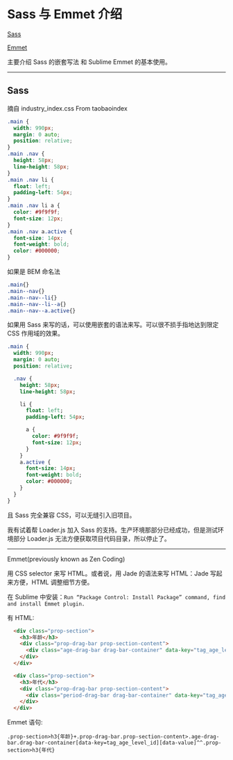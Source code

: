 # Sass 与 Emmet 介绍

[Sass](http://sass-lang.com/)

[Emmet](http://docs.emmet.io/)

主要介绍 Sass 的嵌套写法 和
Sublime Emmet 的基本使用。

----

## Sass

摘自 industry_index.css From taobaoindex

```css
.main {
  width: 990px;
  margin: 0 auto;
  position: relative;
}
.main .nav {
  height: 58px;
  line-height: 58px;
}
.main .nav li {
  float: left;
  padding-left: 54px;
}
.main .nav li a {
  color: #9f9f9f;
  font-size: 12px;
}
.main .nav a.active {
  font-size: 14px;
  font-weight: bold;
  color: #000000;
}
```

如果是 BEM 命名法

```css
.main{}
.main--nav{}
.main--nav--li{}
.main--nav--li--a{}
.main--nav--a.active{}
```

如果用 Sass 来写的话，可以使用嵌套的语法来写。可以很不损手指地达到限定 CSS 作用域的效果。

```sass
.main {
  width: 990px;
  margin: 0 auto;
  position: relative;

  .nav {
    height: 58px;
    line-height: 58px;

    li {
      float: left;
      padding-left: 54px;

      a {
        color: #9f9f9f;
        font-size: 12px;
      }
    }
    a.active {
      font-size: 14px;
      font-weight: bold;
      color: #000000;
    }
  }
}
```

且 Sass 完全兼容 CSS，可以无缝引入旧项目。

我有试着帮 Loader.js 加入 Sass 的支持。生产环境那部分已经成功，但是测试环境部分 Loader.js 无法方便获取项目代码目录，所以停止了。

----

Emmet(previously known as Zen Coding)

用 CSS selector 来写 HTML。或者说，用 Jade 的语法来写 HTML：Jade 写起来方便，HTML 调整细节方便。

在 Sublime 中安装：`Run “Package Control: Install Package” command, find and install Emmet plugin.`

有 HTML:

```html
  <div class="prop-section">
    <h3>年龄</h3>
    <div class="prop-drag-bar prop-section-content">
      <div class="age-drag-bar drag-bar-container" data-key="tag_age_level_id" data-value=""></div>
    </div>
  </div>

  <div class="prop-section">
    <h3>年代</h3>
    <div class="prop-drag-bar prop-section-content">
      <div class="period-drag-bar drag-bar-container" data-key="tag_age" data-value=""></div>
    </div>
  </div>
```

Emmet 语句:

`.prop-section>h3{年龄}+.prop-drag-bar.prop-section-content>.age-drag-bar.drag-bar-container[data-key=tag_age_level_id][data-value]^^.prop-section>h3{年代}`


